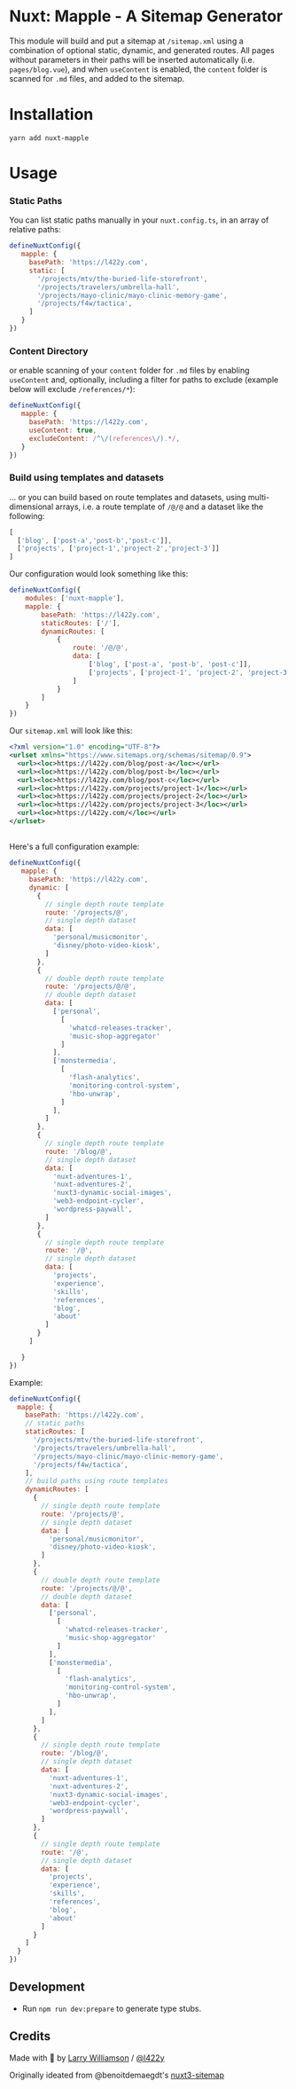 # Nuxt: Mapple - A Sitemap Generator

This module will build and put a sitemap at `/sitemap.xml` using a combination of optional static, dynamic, and generated routes. All pages without parameters in their paths will be inserted automatically (i.e. `pages/blog.vue`), and when `useContent` is enabled, the `content` folder is scanned for `.md` files, and added to the sitemap.
# Installation

`yarn add nuxt-mapple`
# Usage

### Static Paths

You can list static paths manually in your `nuxt.config.ts`, in an array of relative paths:
```js
defineNuxtConfig({
   mapple: {
     basePath: 'https://l422y.com',
     static: [
       '/projects/mtv/the-buried-life-storefront',
       '/projects/travelers/umbrella-hall',
       '/projects/mayo-clinic/mayo-clinic-memory-game',
       '/projects/f4w/tactica',
     ]
   }
})
```
### Content Directory
or enable scanning of your `content` folder for `.md` files by enabling `useContent` and, optionally, including a filter for paths to exclude (example below will exclude `/references/*`):
```js
defineNuxtConfig({
   mapple: {
     basePath: 'https://l422y.com',
     useContent: true,
     excludeContent: /^\/(references\/).*/,
   }
})
```

### Build using templates and datasets

... or you can build based on route templates and datasets, using multi-dimensional arrays, i.e. a route template of `/@/@` and a dataset like the following:
```js
[
  ['blog', ['post-a','post-b','post-c']],
  ['projects', ['project-1','project-2','project-3']]
]
```
Our configuration would look something like this:
```js
defineNuxtConfig({
    modules: ['nuxt-mapple'],
    mapple: {
        basePath: 'https://l422y.com',
        staticRoutes: ['/'],
        dynamicRoutes: [
            {
                route: '/@/@',
                data: [
                    ['blog', ['post-a', 'post-b', 'post-c']],
                    ['projects', ['project-1', 'project-2', 'project-3']]
                ]
            }
        ]
    }
})
```
Our `sitemap.xml` will look like this:
```xml
<?xml version="1.0" encoding="UTF-8"?>
<urlset xmlns="https://www.sitemaps.org/schemas/sitemap/0.9">
  <url><loc>https://l422y.com/blog/post-a</loc></url>
  <url><loc>https://l422y.com/blog/post-b</loc></url>
  <url><loc>https://l422y.com/blog/post-c</loc></url>
  <url><loc>https://l422y.com/projects/project-1</loc></url>
  <url><loc>https://l422y.com/projects/project-2</loc></url>
  <url><loc>https://l422y.com/projects/project-3</loc></url>
  <url><loc>https://l422y.com/</loc></url>
</urlset>
```

## 
Here's a full configuration example:

```js
defineNuxtConfig({
   mapple: {
     basePath: 'https://l422y.com',
     dynamic: [
       {
         // single depth route template
         route: '/projects/@',
         // single depth dataset
         data: [
           'personal/musicmonitor',
           'disney/photo-video-kiosk',
         ]
       },
       {
         // double depth route template
         route: '/projects/@/@',
         // double depth dataset
         data: [
           ['personal',
             [
               'whatcd-releases-tracker',
               'music-shop-aggregator'
             ]
           ],
           ['monstermedia',
             [
               'flash-analytics',
               'monitoring-control-system',
               'hbo-unwrap',
             ]
           ],
         ]
       },
       {
         // single depth route template
         route: '/blog/@',
         // single depth dataset
         data: [
           'nuxt-adventures-1',
           'nuxt-adventures-2',
           'nuxt3-dynamic-social-images',
           'web3-endpoint-cycler',
           'wordpress-paywall',
         ]
       },
       {
         // single depth route template
         route: '/@',
         // single depth dataset
         data: [
           'projects',
           'experience',
           'skills',
           'references',
           'blog',
           'about'
         ]
       }
     ]

   }
})
```

Example:

```js
defineNuxtConfig({
  mapple: {
    basePath: 'https://l422y.com',
    // static paths 
    staticRoutes: [
      '/projects/mtv/the-buried-life-storefront',
      '/projects/travelers/umbrella-hall',
      '/projects/mayo-clinic/mayo-clinic-memory-game',
      '/projects/f4w/tactica',
    ],
    // build paths using route templates 
    dynamicRoutes: [
      {
        // single depth route template
        route: '/projects/@',
        // single depth dataset
        data: [
          'personal/musicmonitor',
          'disney/photo-video-kiosk',
        ]
      },
      {
        // double depth route template
        route: '/projects/@/@',
        // double depth dataset
        data: [
          ['personal',
            [
              'whatcd-releases-tracker',
              'music-shop-aggregator'
            ]
          ],
          ['monstermedia',
            [
              'flash-analytics',
              'monitoring-control-system',
              'hbo-unwrap',
            ]
          ],
        ]
      },
      {
        // single depth route template
        route: '/blog/@',
        // single depth dataset
        data: [
          'nuxt-adventures-1',
          'nuxt-adventures-2',
          'nuxt3-dynamic-social-images',
          'web3-endpoint-cycler',
          'wordpress-paywall',
        ]
      },
      {
        // single depth route template
        route: '/@',
        // single depth dataset
        data: [
          'projects',
          'experience',
          'skills',
          'references',
          'blog',
          'about'
        ]
      }
    ]
  }
})
```

## Development

- Run `npm run dev:prepare` to generate type stubs.

## Credits

Made with 💚 by [Larry Williamson](https://l422y.com) / [@l422y](https://twitter.com/l422y)

Originally ideated from @benoitdemaegdt's [nuxt3-sitemap](https://github.com/benoitdemaegdt/nuxt3-sitemap)

